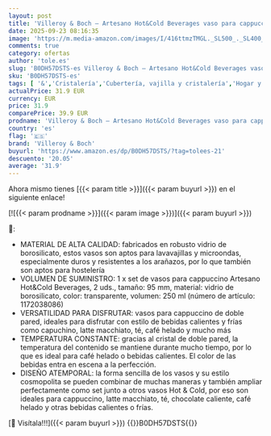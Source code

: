 ```yaml
---
layout: post
title: 'Villeroy & Boch – Artesano Hot&Cold Beverages vaso para cappuccino  set de 2 vasos de doble pared para bebidas frías y calientes  vidrio borosilicato  apto para lavavajillas  apto para microondas'
date: 2025-09-23 08:16:35
image: 'https://m.media-amazon.com/images/I/416ttmzTMGL._SL500_._SL400_.jpg'
comments: true
category: ofertas
author: 'tole.es'
slug: 'B0DH57DSTS-es Villeroy & Boch – Artesano Hot&Cold Beverages vaso para...'
sku: 'B0DH57DSTS-es'
tags: [ '&','Cristalería','Cubertería, vajilla y cristalería','Hogar y cocina','Vasos para té y café','boch','villeroy','villeroy & boch','🇪🇸', ]
actualPrice: 31.9 EUR
currency: EUR
price: 31.9
comparePrice: 39.9 EUR
prodname: 'Villeroy & Boch – Artesano Hot&Cold Beverages vaso para cappuccino  set de 2 vasos de doble pared para bebidas frías y calientes  vidrio borosilicato  apto para lavavajillas  apto para microondas'
country: 'es'
flag: '🇪🇸'
brand: 'Villeroy & Boch'
buyurl: 'https://www.amazon.es/dp/B0DH57DSTS/?tag=tolees-21'
descuento: '20.05'
average: '31.9'
---
```


Ahora mismo tienes [{{< param title >}}]({{< param buyurl >}}) en el siguiente enlace!

[![{{< param prodname >}}]({{< param image >}})]({{< param buyurl >}})

🔎:

- MATERIAL DE ALTA CALIDAD: fabricados en robusto vidrio de borosilicato, estos vasos son aptos para lavavajillas y microondas, especialmente duros y resistentes a los arañazos, por lo que también son aptos para hostelería
- VOLUMEN DE SUMINISTRO: 1 x set de vasos para cappuccino Artesano Hot&Cold Beverages, 2 uds., tamaño: 95 mm, material: vidrio de borosilicato, color: transparente, volumen: 250 ml (número de artículo: 1172038086)
- VERSATILIDAD PARA DISFRUTAR: vasos para cappuccino de doble pared, ideales para disfrutar con estilo de bebidas calientes y frías como capuchino, latte macchiato, té, café helado y mucho más
- TEMPERATURA CONSTANTE: gracias al cristal de doble pared, la temperatura del contenido se mantiene durante mucho tiempo, por lo que es ideal para café helado o bebidas calientes. El color de las bebidas entra en escena a la perfección.
- DISEÑO ATEMPORAL: la forma sencilla de los vasos y su estilo cosmopolita se pueden combinar de muchas maneras y también ampliar perfectamente como set junto a otros vasos Hot & Cold, por eso son ideales para cappuccino, latte macchiato, té, chocolate caliente, café helado y otras bebidas calientes o frías.

[🛒 Visítala!!!]({{< param buyurl >}})
{{<world>}}B0DH57DSTS{{</world>}}
